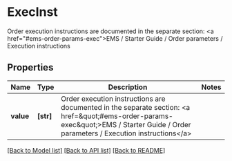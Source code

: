 # ExecInst

Order execution instructions are documented in the separate section: <a href=\"#ems-order-params-exec\">EMS / Starter Guide / Order parameters / Execution instructions</a> 

## Properties
Name | Type | Description | Notes
------------ | ------------- | ------------- | -------------
**value** | **[str]** | Order execution instructions are documented in the separate section: &lt;a href&#x3D;\&quot;#ems-order-params-exec\&quot;&gt;EMS / Starter Guide / Order parameters / Execution instructions&lt;/a&gt;  | 

[[Back to Model list]](../README.md#documentation-for-models) [[Back to API list]](../README.md#documentation-for-api-endpoints) [[Back to README]](../README.md)


